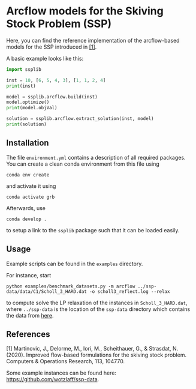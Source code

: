 # Arcflow models for the Skiving Stock Problem (SSP)
Here, you can find the reference implementation of the arcflow-based models for the SSP introduced in [[1]](#1).

A basic example looks like this:
```python
import ssplib

inst = 10, [6, 5, 4, 3], [1, 1, 2, 4]
print(inst)

model = ssplib.arcflow.build(inst)
model.optimize()
print(model.objVal)

solution = ssplib.arcflow.extract_solution(inst, model)
print(solution)
```

## Installation
The file `environment.yml` contains a description of all required packages.
You can create a clean conda environment from this file using
```
conda env create
```
and activate it using
```
conda activate grb
```

Afterwards, use
```
conda develop .
```
to setup a link to the `ssplib` package such that it can be loaded easily.

## Usage
Example scripts can be found in the `examples` directory.

For instance, start
```
python examples/benchmark_datasets.py -m arcflow ../ssp-data/data/C1/Scholl_3_HARD.dat -o scholl3_reflect.log --relax
```
to compute solve the LP relaxation of the instances in `Scholl_3_HARD.dat`, where `../ssp-data` is the location of the `ssp-data` directory which contains the data from [here](https://github.com/wotzlaff/ssp-data).

## References
<a id="1">[1]</a>
Martinovic, J., Delorme, M., Iori, M., Scheithauer, G., & Strasdat, N. (2020). Improved flow-based formulations for the skiving stock problem. Computers & Operations Research, 113, 104770.

Some example instances can be found here: https://github.com/wotzlaff/ssp-data.